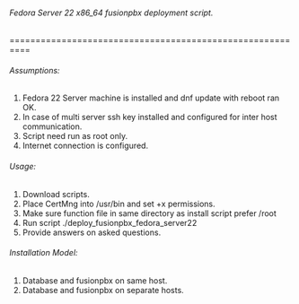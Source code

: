###### Fedora Server 22 x86_64 fusionpbx deployment script.
==========================================================

###### Assumptions:
  1. Fedora 22 Server machine is installed and dnf update with reboot ran OK.
  2. In case of multi server ssh key installed and configured for inter host communication.
  3. Script need run as root only.
  4. Internet connection is configured.

###### Usage:
  1. Download scripts.
  2. Place CertMng into /usr/bin and set +x permissions.
  3. Make sure function file in same directory as install script prefer /root
  4. Run script ./deploy_fusionpbx_fedora_server22
  5. Provide answers on asked questions.

###### Installation Model:
   1. Database and fusionpbx on same host.
   2. Database and fusionpbx on separate hosts.
  
